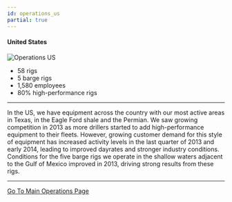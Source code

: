 ```yaml
---
id: operations_us
partial: true
---
```


#### United States

![Operations US]({{{staticpath}}}images/operations-us.jpg)

- 58 rigs 
- 5 barge rigs
- 1,580 employees 
- 80% high-performance rigs

---

In the US, we have equipment across the country with our most active areas in Texas, in the Eagle Ford shale and the Permian. We saw growing competition in 2013 as more drillers started to add high-performance equipment to their fleets. However, growing customer demand for this style of equipment has increased activity levels in the last quarter of 2013 and early 2014, leading to improved dayrates and stronger industry conditions. Conditions for the five barge rigs we operate in the shallow waters adjacent to the Gulf of Mexico improved in 2013, driving strong results from these rigs.

---

[Go To Main Operations Page]({{links.operations}})


